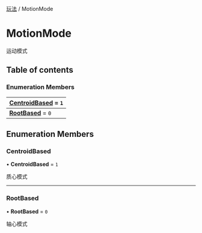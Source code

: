 [玩法](../groups/玩法.玩法.md) / MotionMode

# MotionMode <Badge type="tip" text="Enumeration" /> <Score text="MotionMode" />

运动模式

## Table of contents

### Enumeration Members <Score text="Enumeration" /> 
| **[CentroidBased](mw.MotionMode.md#centroidbased)** = ``1``  |
| :----- |
| **[RootBased](mw.MotionMode.md#rootbased)** = ``0`` |

## Enumeration Members

### CentroidBased <Score text="CentroidBased" /> 

• **CentroidBased** = ``1``

质心模式

___

### RootBased <Score text="RootBased" /> 

• **RootBased** = ``0``

轴心模式
